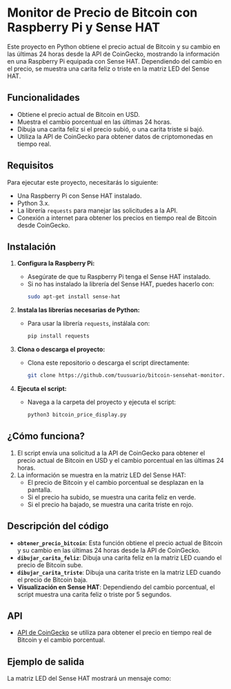 # Monitor de Precio de Bitcoin con Raspberry Pi y Sense HAT

Este proyecto en Python obtiene el precio actual de Bitcoin y su cambio en las últimas 24 horas desde la API de CoinGecko, mostrando la información en una Raspberry Pi equipada con Sense HAT. Dependiendo del cambio en el precio, se muestra una carita feliz o triste en la matriz LED del Sense HAT.

## Funcionalidades

- Obtiene el precio actual de Bitcoin en USD.
- Muestra el cambio porcentual en las últimas 24 horas.
- Dibuja una carita feliz si el precio subió, o una carita triste si bajó.
- Utiliza la API de CoinGecko para obtener datos de criptomonedas en tiempo real.

## Requisitos

Para ejecutar este proyecto, necesitarás lo siguiente:

- Una Raspberry Pi con Sense HAT instalado.
- Python 3.x.
- La librería `requests` para manejar las solicitudes a la API.
- Conexión a internet para obtener los precios en tiempo real de Bitcoin desde CoinGecko.

## Instalación

1. **Configura la Raspberry Pi:**
   - Asegúrate de que tu Raspberry Pi tenga el Sense HAT instalado.
   - Si no has instalado la librería del Sense HAT, puedes hacerlo con:
     ```bash
     sudo apt-get install sense-hat
     ```

2. **Instala las librerías necesarias de Python:**
   - Para usar la librería `requests`, instálala con:
     ```bash
     pip install requests
     ```

3. **Clona o descarga el proyecto:**
   - Clona este repositorio o descarga el script directamente:
     ```bash
     git clone https://github.com/tuusuario/bitcoin-sensehat-monitor.git
     ```

4. **Ejecuta el script:**
   - Navega a la carpeta del proyecto y ejecuta el script:
     ```bash
     python3 bitcoin_price_display.py
     ```

## ¿Cómo funciona?

1. El script envía una solicitud a la API de CoinGecko para obtener el precio actual de Bitcoin en USD y el cambio porcentual en las últimas 24 horas.
2. La información se muestra en la matriz LED del Sense HAT:
   - El precio de Bitcoin y el cambio porcentual se desplazan en la pantalla.
   - Si el precio ha subido, se muestra una carita feliz en verde.
   - Si el precio ha bajado, se muestra una carita triste en rojo.

## Descripción del código

- **`obtener_precio_bitcoin`**: Esta función obtiene el precio actual de Bitcoin y su cambio en las últimas 24 horas desde la API de CoinGecko.
- **`dibujar_carita_feliz`**: Dibuja una carita feliz en la matriz LED cuando el precio de Bitcoin sube.
- **`dibujar_carita_triste`**: Dibuja una carita triste en la matriz LED cuando el precio de Bitcoin baja.
- **Visualización en Sense HAT**: Dependiendo del cambio porcentual, el script muestra una carita feliz o triste por 5 segundos.

## API

- [API de CoinGecko](https://www.coingecko.com/es/api) se utiliza para obtener el precio en tiempo real de Bitcoin y el cambio porcentual.

## Ejemplo de salida

La matriz LED del Sense HAT mostrará un mensaje como:


